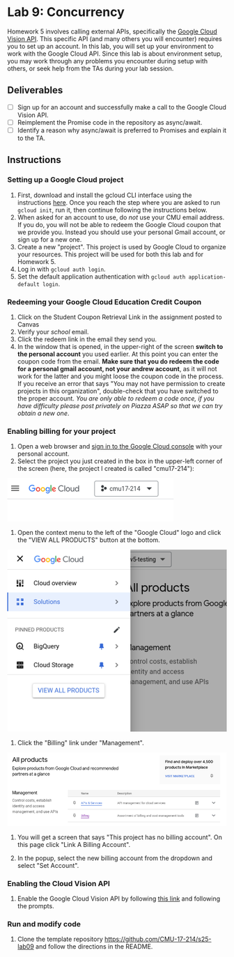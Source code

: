 # Lab 9: Concurrency

Homework 5 involves calling external APIs, specifically the [Google Cloud Vision API](https://cloud.google.com/vision?hl=en). This specific API (and many others you will encounter) requires you to set up an account. In this lab, you will set up your environment to work with the Google Cloud API. Since this lab is about environment setup, you may work through any problems you encounter during setup with others, or seek help from the TAs during your lab session.

## Deliverables

- [ ] Sign up for an account and successfully make a call to the Google Cloud Vision API.
- [ ] Reimplement the Promise code in the repository as async/await.
- [ ] Identify a reason why async/await is preferred to Promises and explain it to the TA.

## Instructions

### Setting up a Google Cloud project

1. First, download and install the gcloud CLI interface using the instructions [here](https://cloud.google.com/sdk/docs/install). Once you reach the step where you are asked to run `gcloud init`, run it, then continue following the instructions below.
1. When asked for an account to use, do _not_ use your CMU email address. If you do, you will not be able to redeem the Google Cloud coupon that we provide you. Instead you should use your personal Gmail account, or sign up for a new one.
1. Create a new "project". This project is used by Google Cloud to organize your resources. This project will be used for both this lab and for Homework 5.
1. Log in with `gcloud auth login`.
1. Set the default application authentication with `gcloud auth application-default login`.

### Redeeming your Google Cloud Education Credit Coupon

1. Click on the Student Coupon Retrieval Link in the assignment posted to Canvas
1. Verify your _school_ email.
1. Click the redeem link in the email they send you.
1. In the window that is opened, in the upper-right of the screen **switch to the personal account** you used earlier. At this point you can enter the coupon code from the email. **Make sure that you do redeem the code for a personal gmail account, not your andrew account**, as it will not work for the latter and you might loose the coupon code in the process. If you receive an error that says "You may not have permission to create projects in this organization", double-check that you have switched to the proper account. _You are only able to redeem a code once, if you have difficulty please post privately on Piazza ASAP so that we can try obtain a new one_.

### Enabling billing for your project

1. Open a web browser and [sign in to the Google Cloud console](https://console.cloud.google.com) with your personal account.
1. Select the project you just created in the box in the upper-left corner of the screen (here, the project I created is called "cmu17-214"):

![lab09_project_select](images/lab09/lab09_project_select.png)

1. Open the context menu to the left of the "Google Cloud" logo and click the "VIEW ALL PRODUCTS" button at the bottom.

![lab09_view_all_products](images/lab09/lab09_view_all_products.png)

1. Click the "Billing" link under "Management".

![lab09_billing](images/lab09/lab09_billing.png)

1. You will get a screen that says "This project has no billing account". On this page click "Link A Billing Account".

1. In the popup, select the new billing account from the dropdown and select "Set Account".

### Enabling the Cloud Vision API

1. Enable the Google Cloud Vision API by following [this link](https://console.cloud.google.com/flows/enableapi?apiid=vision.googleapis.com) and following the prompts.

### Run and modify code

1. Clone the template repository <https://github.com/CMU-17-214/s25-lab09> and follow the directions in the README.
